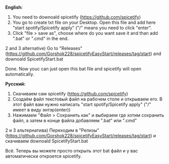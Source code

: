 **English:**
1) You need to downoald spicetify (https://github.com/spicetify)
2) You go to create txt file on your Desktop. Open this file and add here "start spotify/Spicetify apply" ("/" means you need to click "enter". 
3) Click "file > save as", choose where do you want save it and than add ".bat" or ".cmd" in the end. 

2 and 3 alternative) Go to "Releases"(https://github.com/Gorshok228/spicetifyEasyStart/releases/tag/start) and downoald SpicetifyStart.bat 

Done. Now youc can just open this bat file and spicetify will open automatically.




**Русский:**
1) Скачиваем сам spicetify (https://github.com/spicetify)
2) Создаём файл текстовый файл на рабочем столе и открываем его. В этот файл вам нужно написать "start spotify/Spicetify apply" ("/" имеет в виду энтэр(enter))
3) Нажимаем "Файл > Сохранить как" и выбираем где хотим сохранить файл, а затем в конце файла добавляем ".bat" или ".cmd"

2 и 3 альтернатива) Переходим в "Релизы"(https://github.com/Gorshok228/spicetifyEasyStart/releases/tag/start) и скачиваем downoald SpicetifyStart.bat

Всё. Теперь вы можете просто открыть этот bat файл и у вас автоматически откроется spicetify.
